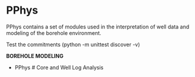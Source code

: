 # PPhys

PPhys contains a set of modules used in the interpretation of well data and modeling of the borehole environment.

Test the commitments (python -m unittest discover -v)

**BOREHOLE MODELING**

- PPhys \# Core and Well Log Analysis